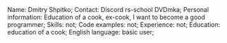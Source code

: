 <span style="color: red, display: block;">
Name: Dmitry Shpitko;</span>
Contact: Discord rs-school DVDmka;
Personal information: Education of a cook, ex-cook, I want to become a good programmer;
Skills: not;
Code examples: not;
Experience: not;
Education:  education of a cook;
English language: basic user;

